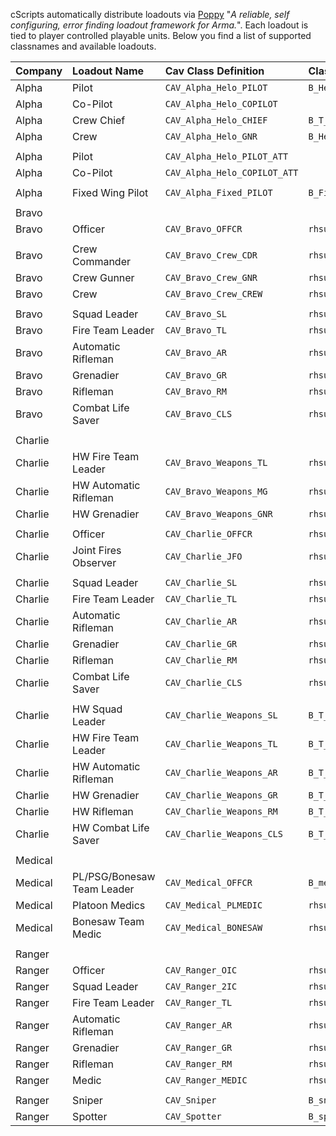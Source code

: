 cScripts automatically distribute loadouts via [Poppy](https://github.com/BaerMitUmlaut/Poppy/) "*A reliable, self configuring, error finding loadout framework for Arma.*". Each loadout is tied to player controlled playable units. Below you find a list of supported classnames and available loadouts.

| Company   | Loadout Name               | Cav Class Definition           | Classname                             |
|:----------|:---------------------------|:-------------------------------|:--------------------------------------|
| Alpha     | Pilot                      | `CAV_Alpha_Helo_PILOT`         | `B_Helipilot_F`                       |
| Alpha     | Co-Pilot                   | `CAV_Alpha_Helo_COPILOT`       |                                       |
| Alpha     | Crew Chief                 | `CAV_Alpha_Helo_CHIEF`         | `B_T_Helicrew_F`                      |
| Alpha     | Crew                       | `CAV_Alpha_Helo_GNR`           | `B_Helicrew_F`                        |
|           |                            |                                |                                       |
| Alpha     | Pilot                      | `CAV_Alpha_Helo_PILOT_ATT`     |                                       |
| Alpha     | Co-Pilot                   | `CAV_Alpha_Helo_COPILOT_ATT`   |                                       |
|           |                            |                                |                                       |
| Alpha     | Fixed Wing Pilot           | `CAV_Alpha_Fixed_PILOT`        | `B_Fighter_Pilot_F`                   |
|           |                            |                                |                                       |
| Bravo     |                            |                                |                                       |
| Bravo     | Officer                    | `CAV_Bravo_OFFCR`              | `rhsusf_army_ocp_officer`             |
|           |                            |                                |                                       |
| Bravo     | Crew Commander             | `CAV_Bravo_Crew_CDR`           | `rhsusf_army_ocp_combatcrewman`       |
| Bravo     | Crew Gunner                | `CAV_Bravo_Crew_GNR`           | `rhsusf_army_ocp_crewman`             |
| Bravo     | Crew                       | `CAV_Bravo_Crew_CREW`          | `rhsusf_army_ocp_driver`              |
|                                                                                                                 |
| Bravo     | Squad Leader               | `CAV_Bravo_SL`                 | `rhsusf_army_ocp_squadleader`         |
| Bravo     | Fire Team Leader           | `CAV_Bravo_TL`                 | `rhsusf_army_ocp_teamleader`          |
| Bravo     | Automatic Rifleman         | `CAV_Bravo_AR`                 | `rhsusf_army_ocp_autorifleman`        |
| Bravo     | Grenadier                  | `CAV_Bravo_GR`                 | `rhsusf_army_ocp_grenadier`           |
| Bravo     | Rifleman                   | `CAV_Bravo_RM`                 | `rhsusf_army_ocp_rifleman`            |
| Bravo     | Combat Life Saver          | `CAV_Bravo_CLS`                | `rhsusf_army_ocp_medic`               |
|           |                            |                                |                                       |
| Charlie   |                            |                                |                                       |
| Charlie   | HW Fire Team Leader        | `CAV_Bravo_Weapons_TL`         | `rhsusf_army_ocp_machinegunnera`      |
| Charlie   | HW Automatic Rifleman      | `CAV_Bravo_Weapons_MG`         | `rhsusf_army_ocp_machinegunner`       |
| Charlie   | HW Grenadier               | `CAV_Bravo_Weapons_GNR`        | `rhsusf_army_ocp_javelin`             |
|           |                            |                                |                                       |
| Charlie   | Officer                    | `CAV_Charlie_OFFCR`            | `rhsusf_army_ocp_arb_riflemanl`       |
| Charlie   | Joint Fires Observer       | `CAV_Charlie_JFO`              | `rhsusf_army_ocp_jfo`                 |
|           |                            |                                |                                       |
| Charlie   | Squad Leader               | `CAV_Charlie_SL`               | `rhsusf_army_ocp_arb_squadleader`     |
| Charlie   | Fire Team Leader           | `CAV_Charlie_TL`               | `rhsusf_army_ocp_arb_teamleader`      |
| Charlie   | Automatic Rifleman         | `CAV_Charlie_AR`               | `rhsusf_army_ocp_arb_autorifleman`    |
| Charlie   | Grenadier                  | `CAV_Charlie_GR`               | `rhsusf_army_ocp_arb_grenadier`       |
| Charlie   | Rifleman                   | `CAV_Charlie_RM`               | `rhsusf_army_ocp_arb_rifleman`        |
| Charlie   | Combat Life Saver          | `CAV_Charlie_CLS`              | `rhsusf_army_ocp_arb_medic`           |
|           |                            |                                |                                       |
| Charlie   | HW Squad Leader            | `CAV_Charlie_Weapons_SL`       | `B_T_Soldier_SL_F`                    |
| Charlie   | HW Fire Team Leader        | `CAV_Charlie_Weapons_TL`       | `B_T_Soldier_TL_F`                    |
| Charlie   | HW Automatic Rifleman      | `CAV_Charlie_Weapons_AR`       | `B_T_Engineer_F`                      |
| Charlie   | HW Grenadier               | `CAV_Charlie_Weapons_GR`       | `B_T_Soldier_Repair_F`                |
| Charlie   | HW Rifleman                | `CAV_Charlie_Weapons_RM`       | `B_T_soldier_mine_F`                  |
| Charlie   | HW Combat Life Saver       | `CAV_Charlie_Weapons_CLS`      | `B_T_Soldier_Exp_F`                   |
|           |                            |                                |                                       |
| Medical   |                            |                                |                                       |
| Medical   | PL/PSG/Bonesaw Team Leader | `CAV_Medical_OFFCR`            | `B_medic_F`                           |
| Medical   | Platoon Medics             | `CAV_Medical_PLMEDIC`          | `rhsusf_navy_marpat_d_medic`          |
| Medical   | Bonesaw Team Medic         | `CAV_Medical_BONESAW`          | `rhsusf_navy_marpat_wd_medic`         |
|           |                            |                                |                                       |
| Ranger    |                            |                                |                                       |
| Ranger    | Officer                    | `CAV_Ranger_OIC`               | `rhsusf_socom_marsoc_elementleader`   |
| Ranger    | Squad Leader               | `CAV_Ranger_2IC`               | `rhsusf_socom_marsoc_teamchief `      |
| Ranger    | Fire Team Leader           | `CAV_Ranger_TL `               | `rhsusf_socom_marsoc_teamleader`      |
| Ranger    | Automatic Rifleman         | `CAV_Ranger_AR `               | `rhsusf_socom_marsoc_cso_mechanic`    |
| Ranger    | Grenadier                  | `CAV_Ranger_GR `               | `rhsusf_socom_marsoc_cso_grenadier`   |
| Ranger    | Rifleman                   | `CAV_Ranger_RM `               | `rhsusf_socom_marsoc_cso`             |
| Ranger    | Medic                      | `CAV_Ranger_MEDIC`             | `rhsusf_socom_marsoc_sarc `           |
|           |                            |                                |                                       |
| Ranger    | Sniper                     | `CAV_Sniper`                   | `B_sniper_F  `                        |
| Ranger    | Spotter                    | `CAV_Spotter `                 | `B_spotter_F  `                       |
